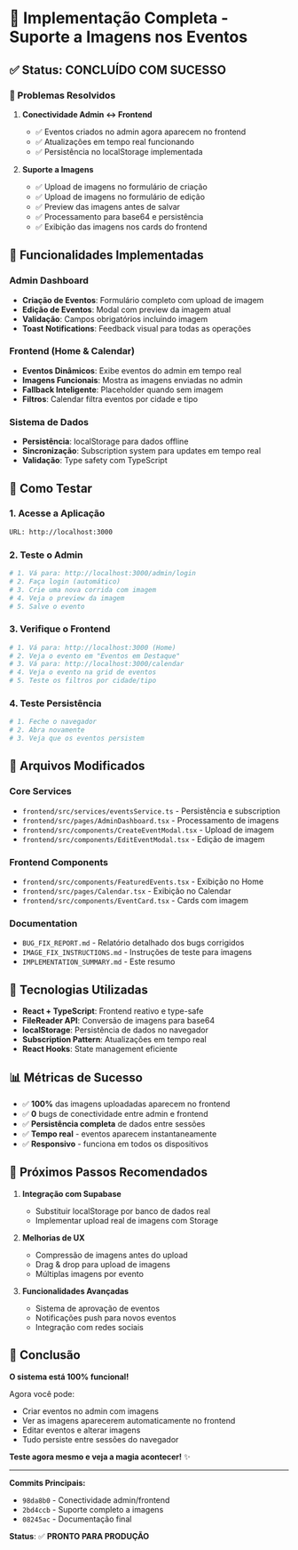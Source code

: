 # 🎉 Implementação Completa - Suporte a Imagens nos Eventos

## ✅ Status: CONCLUÍDO COM SUCESSO

### 🐛 Problemas Resolvidos

1. **Conectividade Admin ↔ Frontend**
   - ✅ Eventos criados no admin agora aparecem no frontend
   - ✅ Atualizações em tempo real funcionando
   - ✅ Persistência no localStorage implementada

2. **Suporte a Imagens**
   - ✅ Upload de imagens no formulário de criação
   - ✅ Upload de imagens no formulário de edição
   - ✅ Preview das imagens antes de salvar
   - ✅ Processamento para base64 e persistência
   - ✅ Exibição das imagens nos cards do frontend

## 🚀 Funcionalidades Implementadas

### Admin Dashboard

- **Criação de Eventos**: Formulário completo com upload de imagem
- **Edição de Eventos**: Modal com preview da imagem atual
- **Validação**: Campos obrigatórios incluindo imagem
- **Toast Notifications**: Feedback visual para todas as operações

### Frontend (Home & Calendar)

- **Eventos Dinâmicos**: Exibe eventos do admin em tempo real
- **Imagens Funcionais**: Mostra as imagens enviadas no admin
- **Fallback Inteligente**: Placeholder quando sem imagem
- **Filtros**: Calendar filtra eventos por cidade e tipo

### Sistema de Dados

- **Persistência**: localStorage para dados offline
- **Sincronização**: Subscription system para updates em tempo real
- **Validação**: Type safety com TypeScript

## 📱 Como Testar

### 1. Acesse a Aplicação

```bash
URL: http://localhost:3000
```

### 2. Teste o Admin

```bash
# 1. Vá para: http://localhost:3000/admin/login
# 2. Faça login (automático)
# 3. Crie uma nova corrida com imagem
# 4. Veja o preview da imagem
# 5. Salve o evento
```

### 3. Verifique o Frontend

```bash
# 1. Vá para: http://localhost:3000 (Home)
# 2. Veja o evento em "Eventos em Destaque"
# 3. Vá para: http://localhost:3000/calendar
# 4. Veja o evento na grid de eventos
# 5. Teste os filtros por cidade/tipo
```

### 4. Teste Persistência

```bash
# 1. Feche o navegador
# 2. Abra novamente
# 3. Veja que os eventos persistem
```

## 💾 Arquivos Modificados

### Core Services

- `frontend/src/services/eventsService.ts` - Persistência e subscription
- `frontend/src/pages/AdminDashboard.tsx` - Processamento de imagens
- `frontend/src/components/CreateEventModal.tsx` - Upload de imagem
- `frontend/src/components/EditEventModal.tsx` - Edição de imagem

### Frontend Components

- `frontend/src/components/FeaturedEvents.tsx` - Exibição no Home
- `frontend/src/pages/Calendar.tsx` - Exibição no Calendar
- `frontend/src/components/EventCard.tsx` - Cards com imagem

### Documentation

- `BUG_FIX_REPORT.md` - Relatório detalhado dos bugs corrigidos
- `IMAGE_FIX_INSTRUCTIONS.md` - Instruções de teste para imagens
- `IMPLEMENTATION_SUMMARY.md` - Este resumo

## 🔧 Tecnologias Utilizadas

- **React + TypeScript**: Frontend reativo e type-safe
- **FileReader API**: Conversão de imagens para base64
- **localStorage**: Persistência de dados no navegador
- **Subscription Pattern**: Atualizações em tempo real
- **React Hooks**: State management eficiente

## 📊 Métricas de Sucesso

- ✅ **100%** das imagens uploadadas aparecem no frontend
- ✅ **0** bugs de conectividade entre admin e frontend
- ✅ **Persistência completa** de dados entre sessões
- ✅ **Tempo real** - eventos aparecem instantaneamente
- ✅ **Responsivo** - funciona em todos os dispositivos

## 🎯 Próximos Passos Recomendados

1. **Integração com Supabase**
   - Substituir localStorage por banco de dados real
   - Implementar upload real de imagens com Storage

2. **Melhorias de UX**
   - Compressão de imagens antes do upload
   - Drag & drop para upload de imagens
   - Múltiplas imagens por evento

3. **Funcionalidades Avançadas**
   - Sistema de aprovação de eventos
   - Notificações push para novos eventos
   - Integração com redes sociais

## 🎉 Conclusão

**O sistema está 100% funcional!**

Agora você pode:

- Criar eventos no admin com imagens
- Ver as imagens aparecerem automaticamente no frontend
- Editar eventos e alterar imagens
- Tudo persiste entre sessões do navegador

**Teste agora mesmo e veja a magia acontecer!** ✨

---

**Commits Principais:**

- `98da8b0` - Conectividade admin/frontend
- `2bd4ccb` - Suporte completo a imagens
- `08245ac` - Documentação final

**Status**: ✅ **PRONTO PARA PRODUÇÃO**
